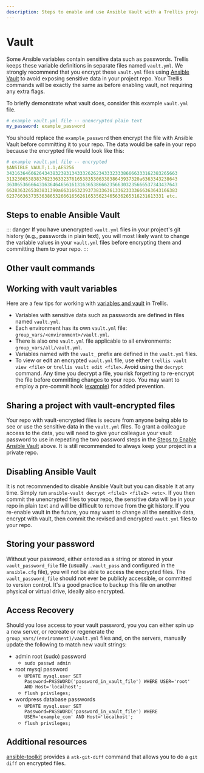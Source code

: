 ```yaml
---
description: Steps to enable and use Ansible Vault with a Trellis project. Trellis uses a vault.yml file for variables with sensitive data such as passwords.
---
```


# Vault

Some Ansible variables contain sensitive data such as passwords. Trellis keeps these variable definitions in separate files named `vault.yml`. We strongly recommend that you encrypt these `vault.yml` files using [Ansible Vault](https://docs.ansible.com/ansible/latest/user_guide/vault.html#vault) to avoid exposing sensitive data in your project repo. Your Trellis commands will be exactly the same as before enabling vault, not requiring any extra flags.

To briefly demonstrate what vault does, consider this example `vault.yml` file.

```yml
# example vault.yml file -- unencrypted plain text
my_password: example_password
```

You should replace the `example_password` then encrypt the file with Ansible Vault before committing it to your repo. The data would be safe in your repo because the encrypted file would look like this:

```yml
# example vault.yml file -- encrypted
$ANSIBLE_VAULT;1.1;AES256
343163646662643438323831343332626234333233386666333162383265663
3132306538383762336332376165383530633838643937320a6363343238643
363065366664316364646561613163653866623566303235666537343437643
6638363265383831390a6631663239373833636133623333666363643166383
6237663637353638653266616562616535623465636265316231613331 etc.
```

## Steps to enable Ansible Vault

::: danger
If you have unencrypted `vault.yml` files in your project's git history (e.g., passwords in plain text), you will most likely want to change the variable values in your `vault.yml` files before encrypting them and committing them to your repo.
:::

<CodeSwitcher :languages="{cli:'Trellis CLI',manual:'Manual'}">
<template v-slot:cli>

### Encrypt files
`trellis-cli` automatically generates your vault files and a vault password, but does not encrypt your vaults. To encrypt vaults created by `trellis-cli` run the following from any directory within your project:


```bash
$ trellis vault encrypt
```

</template>
<template v-slot:manual>

### 1. Set vault password

Generate a long random password and save it as a string on a single line in a new file. Name the file `.vault_pass` and save it at the root of this project (e.g., next to `ansible.cfg`). You will probably want to run `chmod 600 .vault_pass` to restrict access to this file. This `.vault_pass` file will remain in plain text and should _not_ be committed to your repo, so be sure that it is included in your `.gitignore` file (which Trellis does by default).

If you prefer not to create a file with your vault password, you can add the `--ask-vault-pass` flag to your `ansible-playbook` commands, which will prompt you to enter your password via the command line.

### 2. Inform Ansible of vault password

The easiest way to inform Ansible of your vault password is to list your `.vault_pass` file as a default in `ansible.cfg`:

```diff
  # ansible.cfg
  [defaults]
  roles_path = vendor/roles
  force_handlers = True
  inventory = hosts
+ vault_password_file = .vault_pass
```

If you prefer not to set this default in your `ansible.cfg` file, you can add the `--vault-password-file .vault_pass` flag to your `ansible-playbook` commands. Alternatively, you could add the `--ask-vault-pass` flag, causing the `ansible-playbook` command to prompt you to enter your password via the command line.

### 3. Encrypt files

Encrypt your `vault.yml` files with the command `ansible-vault encrypt <file>`. The example below uses the command to encrypt the full list of `vault.yml` files (fileglobs are not supported, see [https://github.com/ansible/ansible/issues/6241](https://github.com/ansible/ansible/issues/6241)):

Run the following from your project's `trellis` directory:

```bash
$ ansible-vault encrypt group_vars/all/vault.yml group_vars/development/vault.yml group_vars/staging/vault.yml group_vars/production/vault.yml
```

</template>
</CodeSwitcher>

## Other vault commands

<CodeSwitcher :languages="{cli:'Trellis CLI',manual:'Manual'}">
<template v-slot:cli>

`trellis-cli` provides a few basic commands that mirror with the official [Ansible Vault](https://docs.ansible.com/ansible/latest/user_guide/vault.html) ones.

- `trellis vault encrypt <args>`
- `trellis vault view <args>`
- `trellis vault edit <args>`
- `trellis vault decrypt <args>` -- Avoid using the `decrypt` command. If your intention is to view or edit an encrypted file, use the `view` or `edit` commands instead. Any time you decrypt a file, you risk forgetting to re-encrypt the file before committing changes to your repo.

Run `trellis vault` to see usage details.  

</template>
<template v-slot:manual>

Here are a few common commands from the official [Ansible Vault](https://docs.ansible.com/ansible/latest/user_guide/vault.html) docs.

- [`ansible-vault encrypt <file>`](https://docs.ansible.com/ansible/latest/user_guide/vault.html#encrypting-files-with-ansible-vault)
- [`ansible-vault view <file>`](https://docs.ansible.com/ansible/latest/user_guide/vault.html#viewing-encrypted-files)
- [`ansible-vault edit <file>`](https://docs.ansible.com/ansible/latest/user_guide/vault.html#editing-encrypted-files)
- [`ansible-vault decrypt <file>`](https://docs.ansible.com/ansible/latest/user_guide/vault.html#decrypting-encrypted-files) -- Avoid using the `decrypt` command. If your intention is to view or edit an encrypted file, use the `view` or `edit` commands instead. Any time you decrypt a file, you risk forgetting to re-encrypt the file before committing changes to your repo.
- [`ansible-vault rekey <file>`](http://docs.ansible.com/ansible/playbooks_vault.html#rekeying-encrypted-files)

</template>
</CodeSwitcher>

## Working with vault variables

Here are a few tips for working with [variables and vault](http://docs.ansible.com/ansible/playbooks_best_practices.html#variables-and-vaults) in Trellis.

- Variables with sensitive data such as passwords are defined in files named `vault.yml`.
- Each environment has its own `vault.yml` file: `group_vars/<environment>/vault.yml`.
- There is also one `vault.yml` file applicable to all environments: `group_vars/all/vault.yml`.
- Variables named with the `vault_` prefix are defined in the `vault.yml` files.
- To view or edit an encrypted `vault.yml` file, use either `trellis vault view <file>` or `trellis vault edit <file>`. Avoid using the `decrypt` command. Any time you decrypt a file, you risk forgetting to re-encrypt the file before committing changes to your repo. You may want to employ a pre-commit hook ([example](https://www.reinteractive.net/posts/167-ansible-real-life-good-practices)) for added prevention.

## Sharing a project with vault-encrypted files

Your repo with vault-encrypted files is secure from anyone being able to see or use the sensitive data in the `vault.yml` files. To grant a colleague access to the data, you will need to give your colleague your vault password to use in repeating the two password steps in the [Steps to Enable Ansible Vault](vault.md#steps-to-enable-ansible-vault) above. It is still recommended to always keep your project in a private repo.

## Disabling Ansible Vault

It is not recommended to disable Ansible Vault but you can disable it at any time. Simply run `ansible-vault decrypt <file1> <file2> <etc>`. If you then commit the unencrypted files to your repo, the sensitive data will be in your repo in plain text and will be difficult to remove from the git history. If you re-enable vault in the future, you may want to change all the sensitive data, encrypt with vault, then commit the revised and encrypted `vault.yml` files to your repo.

## Storing your password

Without your password, either entered as a string or stored in your `vault_password_file` file (usually `.vault_pass` and configured in the `ansible.cfg` file), you will not be able to access the encrypted files. The `vault_password_file` should not ever be publicly accessible, or committed to version control. It's a good practice to backup this file on another physical or virtual drive, ideally also encrypted.

## Access Recovery

Should you lose access to your vault password, you you can either spin up a new server, or recreate or regenerate the `group_vars/(environment)/vault.yml` files and, on the servers, manually update the following to match new vault strings:

  * admin root (sudo) password
    * `sudo passwd admin`
  * root mysql password
    * `UPDATE mysql.user SET Password=PASSWORD('password_in_vault_file') WHERE USER='root' AND Host='localhost';`
    * `flush privileges;`
  * wordpress database passwords
    * `UPDATE mysql.user SET Password=PASSWORD('password_in_vault_file') WHERE USER='example_com' AND Host='localhost';`
    * `flush privileges;`

## Additional resources

[ansible-toolkit](https://github.com/dellis23/ansible-toolkit#atk-git-diff) provides a `atk-git-diff` command that allows you to do a `git diff` on encrypted files.
